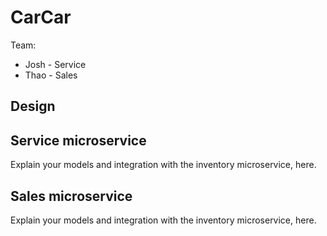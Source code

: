 # CarCar

Team:

* Josh - Service
* Thao - Sales

## Design

## Service microservice

Explain your models and integration with the inventory
microservice, here.

## Sales microservice

Explain your models and integration with the inventory
microservice, here.
